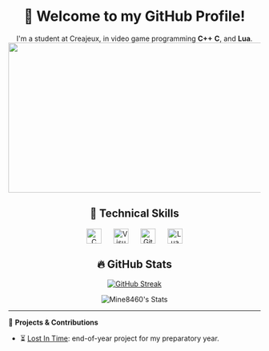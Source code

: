 
<div align="center">
  <h1>👋 Welcome to my GitHub Profile!</h1>
  <p>I'm a student at Creajeux, in video game programming <strong>C++</strong> <strong>C</strong>, and <strong>Lua</strong>. 
    
<a href="https://www.gitanimals.org/en_US?utm_medium=image&utm_source=Mine8460&utm_content=farm">
<img
  src="https://render.gitanimals.org/farms/Mine8460"
  width="600"
  height="300"
/>
</a>

</div>

<div align="center">
  <h2>🔧 Technical Skills</h2>
  <img align="center" alt="C" width="30px" style="margin: 0 10px;" src="https://cdn.jsdelivr.net/gh/devicons/devicon/icons/c/c-plain.svg"/>
  <img align="center" alt="VisualStudio" width="30px" style="margin: 0 10px;" src="https://cdn.jsdelivr.net/gh/devicons/devicon/icons/visualstudio/visualstudio-plain.svg" />
  <img align="center" alt="GitHub" width="30px" style="margin: 0 10px;" src="https://cdn.jsdelivr.net/gh/devicons/devicon/icons/github/github-original.svg" />
  <img align="center" alt="Lua" width="30px" style="margin: 0 10px;" src="https://cdn.jsdelivr.net/gh/devicons/devicon/icons/lua/lua-plain.svg" />
</div>

<div align="center">
  <h2>🔥 GitHub Stats</h2>
  
[![GitHub Streak](https://github-readme-streak-stats.herokuapp.com?user=Mine8460&hide_border=true&short_numbers=true&background=000000&currStreakNum=EBEBEB&stroke=EBEBEB&sideNums=EBEBEB&currStreakLabel=EBEBEB&sideLabels=EBEBEB&dates=EBEBEB&excludeDaysLabel=EBEBEB)](https://git.io/streak-stats)

  ![Mine8460's Stats](https://github-readme-stats.vercel.app/api?username=Mine8460&theme=highcontrast&show_icons=true&hide_border=true&count_private=true)

</div>

---

🚀 **Projects & Contributions**

<div align="center">
  <ul align="left">    
    <li>⏳ <a href="https://www.creajeux.fr/project/lostintime/">Lost In Time</a>: end-of-year project for my preparatory year.</li>
  </ul>
</div>
